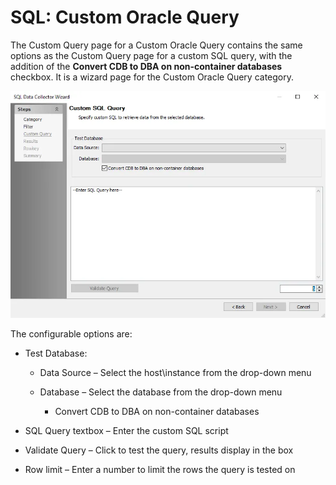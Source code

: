 # SQL: Custom Oracle Query

The Custom Query page for a Custom Oracle Query contains the same options as the Custom Query page
for a custom SQL query, with the addition of the **Convert CDB to DBA on non-container databases**
checkbox. It is a wizard page for the Custom Oracle Query category.

![SQL Data Collector Wizard Custom Query page for a Custom Oracle Query](../../../../../../static/img/product_docs/accessanalyzer/admin/datacollector/sql/customqueryoracle.webp)

The configurable options are:

- Test Database:

    - Data Source – Select the host\instance from the drop-down menu
    - Database – Select the database from the drop-down menu

        - Convert CDB to DBA on non-container databases

- SQL Query textbox – Enter the custom SQL script
- Validate Query – Click to test the query, results display in the box
- Row limit – Enter a number to limit the rows the query is tested on

